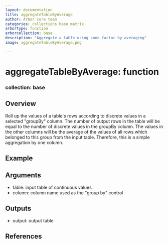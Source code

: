 ```yaml
---
layout: documentation
title: aggregateTableByAverage
author: Arbor core team
categories: collections base matrix
arbortype: function
arborcollection: base
description: "Aggregate a table using some factor by averaging"
image: aggregateTableByAverage.png

---
```


# aggregateTableByAverage: function

### collection: base

## Overview

Roll up the values of a table's rows according to discrete values in a selected "groupBy" column. The number of output rows in the table will be equal to the number of discrete values in the groupBy column.  The values in the other columns will be the average of the values of all rows which belonged to this group from the input table.   Therefore, this is a simple aggregation by one column.

## Example

## Arguments
- table: input table of continuous values
- column: column name used as the "group by" control

## Outputs
- output: output table

## References
